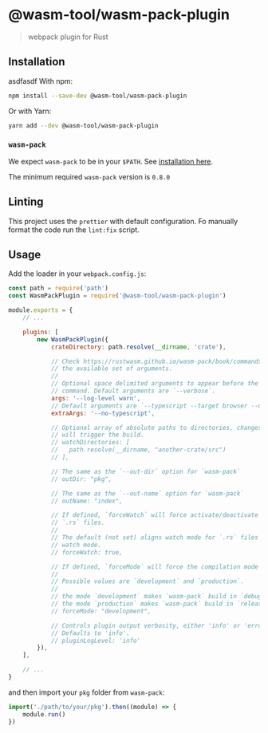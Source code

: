 # @wasm-tool/wasm-pack-plugin

> webpack plugin for Rust

## Installation
asdfasdf
With npm:

```sh
npm install --save-dev @wasm-tool/wasm-pack-plugin
```

Or with Yarn:

```sh
yarn add --dev @wasm-tool/wasm-pack-plugin
```

### `wasm-pack`

We expect `wasm-pack` to be in your `$PATH`. See [installation here](https://rustwasm.github.io/wasm-pack/installer).

The minimum required `wasm-pack` version is `0.8.0`

## Linting

This project uses the `prettier` with default configuration. Fo manually format the code run the `lint:fix` script.

## Usage

Add the loader in your `webpack.config.js`:

```js
const path = require('path')
const WasmPackPlugin = require('@wasm-tool/wasm-pack-plugin')

module.exports = {
    // ...

    plugins: [
        new WasmPackPlugin({
            crateDirectory: path.resolve(__dirname, 'crate'),

            // Check https://rustwasm.github.io/wasm-pack/book/commands/build.html for
            // the available set of arguments.
            //
            // Optional space delimited arguments to appear before the wasm-pack
            // command. Default arguments are `--verbose`.
            args: '--log-level warn',
            // Default arguments are `--typescript --target browser --mode normal`.
            extraArgs: '--no-typescript',

            // Optional array of absolute paths to directories, changes to which
            // will trigger the build.
            // watchDirectories: [
            //   path.resolve(__dirname, "another-crate/src")
            // ],

            // The same as the `--out-dir` option for `wasm-pack`
            // outDir: "pkg",

            // The same as the `--out-name` option for `wasm-pack`
            // outName: "index",

            // If defined, `forceWatch` will force activate/deactivate watch mode for
            // `.rs` files.
            //
            // The default (not set) aligns watch mode for `.rs` files to Webpack's
            // watch mode.
            // forceWatch: true,

            // If defined, `forceMode` will force the compilation mode for `wasm-pack`
            //
            // Possible values are `development` and `production`.
            //
            // the mode `development` makes `wasm-pack` build in `debug` mode.
            // the mode `production` makes `wasm-pack` build in `release` mode.
            // forceMode: "development",

            // Controls plugin output verbosity, either 'info' or 'error'.
            // Defaults to 'info'.
            // pluginLogLevel: 'info'
        }),
    ],

    // ...
}
```

and then import your `pkg` folder from `wasm-pack`:

```js
import('./path/to/your/pkg').then((module) => {
    module.run()
})
```
